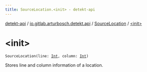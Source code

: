 ```yaml
---
title: SourceLocation.<init> - detekt-api
---
```


[detekt-api](../../index.html) / [io.gitlab.arturbosch.detekt.api](../index.html) / [SourceLocation](index.html) / [&lt;init&gt;](./-init-.html)

# &lt;init&gt;

`SourceLocation(line: `[`Int`](https://kotlinlang.org/api/latest/jvm/stdlib/kotlin/-int/index.html)`, column: `[`Int`](https://kotlinlang.org/api/latest/jvm/stdlib/kotlin/-int/index.html)`)`

Stores line and column information of a location.

